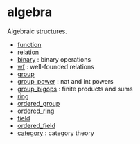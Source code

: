 algebra
=======

Algebraic structures.

* [function](function.lean)
* [relation](relation.lean)
* [binary](binary.lean) : binary operations
* [wf](wf.lean) : well-founded relations
* [group](group.lean)
* [group_power](group_power.lean) : nat and int powers
* [group_bigops](group_bigops.lean) : finite products and sums
* [ring](ring.lean)
* [ordered_group](ordered_group.lean)
* [ordered_ring](ordered_ring.lean)
* [field](field.lean)
* [ordered_field](ordered_field.lean)
* [category](category/category.md) : category theory


